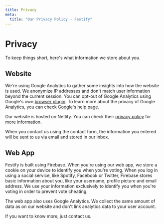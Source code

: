 ```yaml
---
title: Privacy
meta:
  title: "Our Privacy Policy - Festify"
---
```


# Privacy

To keep things short, here's what information we store about you.

## Website

We're using Google Analytics to gather some insights into how the website is used. We anonymize
IP addresses and don't match user information beyond the current session. You can opt-out of
Google Analytics using Google's own [browser plugin](https://tools.google.com/dlpage/gaoptout).
To learn more about the privacy of Google Analytics, you can check 
[Google's help page](https://support.google.com/analytics/answer/6004245).

Our website is hosted on Netlify. You can check their [privacy policy](https://www.netlify.com/privacy/) for more information.

When you contact us using the contact form, the information you entered will be sent to us via email and stored in our
inbox.

## Web App

Festify is built using Firebase. When you're using our web app, we store a cookie on your device to
identify you when you're voting. When you log in using a social service, like Spotify, Facebook or Twitter,
Firebase stores basic information about you, like your username, profile picture and email address. We use
your information exclusively to identify you when you're voting in order to prevent vote cheating.

The web app also uses Google Analytics. We collect the same amount of data as on our website and don't link
analytics data to your user account. 

If you want to know more, just contact us.